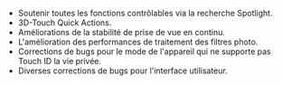 - Soutenir toutes les fonctions contrôlables via la recherche Spotlight. 
- 3D-Touch Quick Actions.
- Améliorations de la stabilité de prise de vue en continu.
- L'amélioration des performances de traitement des filtres photo.
- Corrections de bugs pour le mode de l'appareil qui ne supporte pas Touch ID la vie privée.
- Diverses corrections de bugs pour l'interface utilisateur.